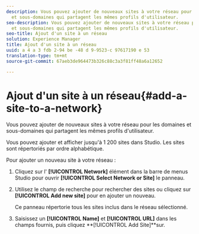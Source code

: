 ```yaml
---
description: Vous pouvez ajouter de nouveaux sites à votre réseau pour les domaines
  et sous-domaines qui partagent les mêmes profils d'utilisateur.
seo-description: Vous pouvez ajouter de nouveaux sites à votre réseau pour les domaines
  et sous-domaines qui partagent les mêmes profils d'utilisateur.
seo-title: Ajout d'un site à un réseau
solution: Experience Manager
title: Ajout d'un site à un réseau
uuid: a 4 a 3 fdb 2-94 be -48 d 9-9523-c 97617190 e 53
translation-type: tm+mt
source-git-commit: 67aeb3de964473b326c88c3a3f81ff48a6a12652

---
```



# Ajout d'un site à un réseau{#add-a-site-to-a-network}

Vous pouvez ajouter de nouveaux sites à votre réseau pour les domaines et sous-domaines qui partagent les mêmes profils d'utilisateur.

Vous pouvez ajouter et afficher jusqu'à 1 200 sites dans Studio. Les sites sont répertoriés par ordre alphabétique.

Pour ajouter un nouveau site à votre réseau :

1. Cliquez sur l' **[!UICONTROL Network]** élément dans la barre de menus Studio pour ouvrir **[!UICONTROL Select Network or Site]** le panneau.
1. Utilisez le champ de recherche pour rechercher des sites ou cliquez sur **[!UICONTROL Add new site]** pour en ajouter un nouveau.

   Ce panneau répertorie tous les sites inclus dans le réseau sélectionné.

1. Saisissez un **[!UICONTROL Name]** et **[!UICONTROL URL]** dans les champs fournis, puis cliquez **[!UICONTROL Add Site]**sur.
